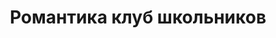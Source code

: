 ---
title: Романтика клуб школьников
address: '69104, г. Запорожье, ул. Чумаченко, 30-б'
tags:
  - Художественные школы
geometry:
  location:
    lat: 47.78009609999999
    lng: 35.2133517
  viewport:
    northeast:
      lat: 47.7812954802915
      lng: 35.2146512302915
    southwest:
      lat: 47.7785975197085
      lng: 35.2119532697085
name: 'вулиця Чумаченка, 30'
place_id: ChIJe_NC7-le3EAR5z6wS-Dz-dg

---